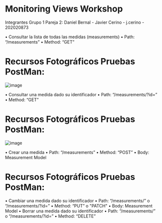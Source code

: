 # Monitoring Views Workshop
Integrantes Grupo 1 Pareja 2:
Daniel Bernal - 
Javier Cerino - j.cerino - 202020873

•	Consultar la lista de todas las medidas (measurements) 
•	Path: “/measurements”
•	Method: “GET”
# Recursos Fotográficos Pruebas PostMan:
![image](https://user-images.githubusercontent.com/77985120/187037892-ad12babd-7b62-4056-b884-b3d12f115fe0.png)

•	Consultar una medida dado su identificador
•	Path: “/measurements/?id=<id>”
•	Method: “GET”
# Recursos Fotográficos Pruebas PostMan:
![image](https://user-images.githubusercontent.com/77985120/187037944-88437c7f-06f2-4799-84e1-ee08c7c7bfa7.png)

•	Crear una medida
•	Path: “/measurements”
•	Method: “POST”
•	Body: Measurement Model
# Recursos Fotográficos Pruebas PostMan:

•	  Cambiar una medida dado su identificador
•	Path: “/measurements/<id>” o “/measurements/?id=<id>”
•	Method: “PUT” o "PATCH"
•	Body: Measurement Model
•	Borrar una medida dado su identificador
•	Path: “/measurements/<id>” o “/measurements/?id=<id>”
•	Method: “DELETE”

